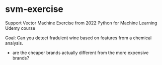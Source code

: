 # svm-exercise
Support Vector Machine Exercise from 2022 Python for Machine Learning Udemy course

Goal:
Can you detect fradulent wine based on features from a chemical analysis.
- are the cheaper brands actually different from the more expensive brands?


